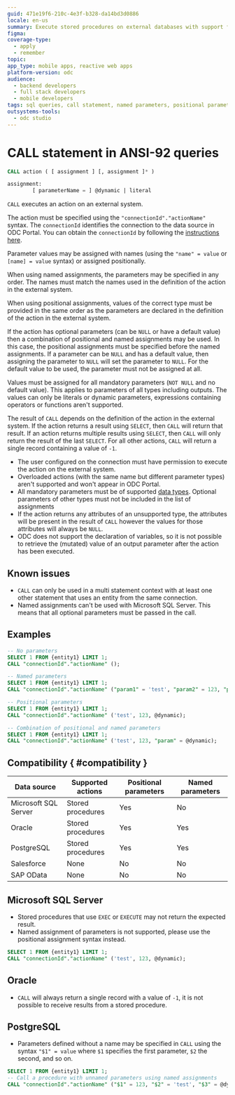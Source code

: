 ```yaml
---
guid: 471e19f6-210c-4e3f-b328-da14bd3d0886
locale: en-us
summary: Execute stored procedures on external databases with support for named and positional parameter assignments in OutSystems Developer Cloud (ODC).
figma:
coverage-type:
  - apply
  - remember
topic:
app_type: mobile apps, reactive web apps
platform-version: odc
audience:
  - backend developers
  - full stack developers
  - mobile developers
tags: sql queries, call statement, named parameters, positional parameters
outsystems-tools:
  - odc studio
---
```


# CALL statement in ANSI-92 queries

```sql
CALL action ( [ assignment ] [, assignment ]* )

assignment:
        [ parameterName = ] @dynamic | literal
```

`CALL` executes an action on an external system.

The action must be specified using the `"connectionId"."actionName"` syntax. The `connectionId` identifies the connection to the data source in ODC Portal. You can obtain the `connectionId` by following the [instructions here](stored-procedure.md).

Parameter values may be assigned with names (using the `"name" = value` or `[name] = value` syntax) or assigned positionally.

When using named assignments, the parameters may be specified in any order. The names must match the names used in the definition of the action in the external system.

When using positional assignments, values of the correct type must be provided in the same order as the parameters are declared in the definition of the action in the external system.

If the action has optional parameters (can be `NULL` or have a default value) then a combination of positional and named assignments may be used.
In this case, the positional assignments must be specified before the named assignments. If a parameter can be `NULL` and has a default value, then assigning the parameter to `NULL` will set the parameter to `NULL`. For the default value to be used, the parameter must not be assigned at all.

Values must be assigned for all mandatory parameters (`NOT NULL` and no default value). This applies to parameters of all types including outputs.
The values can only be literals or dynamic parameters, expressions containing operators or functions aren't supported.

The result of `CALL` depends on the definition of the action in the external system. If the action returns a result using `SELECT`, then `CALL` will return that result.
If an action returns multiple results using `SELECT`, then `CALL` will only return the result of the last `SELECT`.
For all other actions, `CALL` will return a single record containing a value of `-1`.

<div class="info" markdown="1">

* The user configured on the connection must have permission to execute the action on the external system.
* Overloaded actions (with the same name but different parameter types) aren't supported and won't appear in ODC Portal.
* All mandatory parameters must be of supported [data types](../../../../integration-with-systems/external-databases/external-data-type.md). Optional parameters of other types must not be included in the list of assignments
* If the action returns any attributes of an unsupported type, the attributes will be present in the result of `CALL` however the values for those attributes will always be `NULL`.
* ODC does not support the declaration of variables, so it is not possible to retrieve the (mutated) value of an output parameter after the action has been executed.

</div>

## Known issues

* `CALL` can only be used in a multi statement context with at least one other statement that uses an entity from the same connection.
* Named assignments can't be used with Microsoft SQL Server. This means that all optional parameters must be passed in the call.

## Examples

```sql
-- No parameters
SELECT 1 FROM {entity1} LIMIT 1;
CALL "connectionId"."actionName" ();

-- Named parameters
SELECT 1 FROM {entity1} LIMIT 1;
CALL "connectionId"."actionName" ("param1" = 'test', "param2" = 123, "param3" = @dynamic);

-- Positional parameters
SELECT 1 FROM {entity1} LIMIT 1;
CALL "connectionId"."actionName" ('test', 123, @dynamic);

-- Combination of positional and named parameters
SELECT 1 FROM {entity1} LIMIT 1;
CALL "connectionId"."actionName" ('test', 123, "param" = @dynamic);
```

## Compatibility { #compatibility }

| Data source          | Supported actions | Positional parameters | Named parameters |
|----------------------|-------------------|-----------------------|------------------|
| Microsoft SQL Server | Stored procedures | Yes                   | No               |
| Oracle               | Stored procedures | Yes                   | Yes              |
| PostgreSQL           | Stored procedures | Yes                   | Yes              |
| Salesforce           | None              | No                    | No               |
| SAP OData            | None              | No                    | No               |

## Microsoft SQL Server

* Stored procedures that use `EXEC` or `EXECUTE` may not return the expected result.
* Named assignment of parameters is not supported, please use the positional assignment syntax instead.

```sql
SELECT 1 FROM {entity1} LIMIT 1;
CALL "connectionId"."actionName" ('test', 123, @dynamic);
```

## Oracle

* `CALL` will always return a single record with a value of `-1`, it is not possible to receive results from a stored procedure.

## PostgreSQL

* Parameters defined without a name may be specified in `CALL` using the syntax `"$1" = value` where `$1` specifies the first parameter, `$2` the second, and so on.

```sql
SELECT 1 FROM {entity1} LIMIT 1;
-- Call a procedure with unnamed parameters using named assignments
CALL "connectionId"."actionName" ("$1" = 123, "$2" = 'test', "$3" = @dynamic);
```

